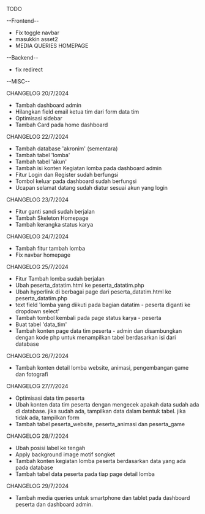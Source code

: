 TODO

--Frontend--
* Fix toggle navbar
* masukkin asset2
* MEDIA QUERIES HOMEPAGE

--Backend--
* fix redirect

--MISC--


CHANGELOG 20/7/2024
- Tambah dashboard admin
- Hilangkan field email ketua tim dari form data tim
- Optimisasi sidebar
- Tambah Card pada home dashboard

CHANGELOG 22/7/2024
- Tambah database 'akronim' (sementara)
- Tambah tabel 'lomba'
- Tambah tabel 'akun'
- Tambah isi konten Kegiatan lomba pada dashboard admin
- Fitur Login dan Register sudah berfungsi
- Tombol keluar pada dashboard sudah berfungsi
- Ucapan selamat datang sudah diatur sesuai akun yang login

CHANGELOG 23/7/2024
- Fitur ganti sandi sudah berjalan
- Tambah Skeleton Homepage
- Tambah kerangka status karya

CHANGELOG 24/7/2024
- Tambah fitur tambah lomba
- Fix navbar homepage

CHANGELOG 25/7/2024
- Fitur Tambah lomba sudah berjalan
- Ubah peserta_datatim.html ke peserta_datatim.php
- Ubah hyperlink di berbagai page dari peserta_datatim.html ke peserta_datatim.php
- text field 'lomba yang diikuti pada bagian datatim - peserta diganti ke dropdown select'
- Tambah tombol kembali pada page status karya - peserta
- Buat tabel 'data_tim'
- Tambah konten page data tim peserta - admin dan disambungkan dengan kode php untuk menampilkan tabel berdasarkan isi dari database

CHANGELOG 26/7/2024
- Tambah konten detail lomba website, animasi, pengembangan game dan fotografi

CHANGELOG 27/7/2024
- Optimisasi data tim peserta
- Ubah konten data tim peserta dengan mengecek apakah data sudah ada di database. jika sudah ada, tampilkan data dalam bentuk tabel. jika tidak ada, tampilkan form
- Tambah tabel peserta_website, peserta_animasi dan peserta_game

CHANGELOG 28/7/2024
- Ubah posisi label ke tengah
- Apply background image motif songket
- Tambah konten kegiatan lomba peserta berdasarkan data yang ada pada database
- Tambah tabel data peserta pada tiap page detail lomba

CHANGELOG 29/7/2024
- Tambah media queries untuk smartphone dan tablet pada dashboard peserta dan dashboard admin.